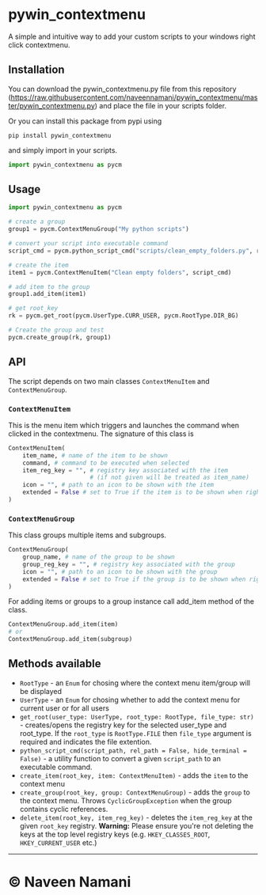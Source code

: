 # pywin_contextmenu

A simple and intuitive way to add your custom scripts to your windows right click contextmenu.

## Installation

You can download the pywin_contextmenu.py file from this repository (https://raw.githubusercontent.com/naveennamani/pywin_contextmenu/master/pywin_contextmenu.py) and place the file in your scripts folder.

Or you can install this package from pypi using
```shell script
pip install pywin_contextmenu
```
and simply import in your scripts.
```python
import pywin_contextmenu as pycm
```

## Usage
```python
import pywin_contextmenu as pycm

# create a group
group1 = pycm.ContextMenuGroup("My python scripts")

# convert your script into executable command
script_cmd = pycm.python_script_cmd("scripts/clean_empty_folders.py", rel_path = True, hide_terminal = True)

# create the item
item1 = pycm.ContextMenuItem("Clean empty folders", script_cmd)

# add item to the group
group1.add_item(item1)

# get root_key
rk = pycm.get_root(pycm.UserType.CURR_USER, pycm.RootType.DIR_BG)

# Create the group and test
pycm.create_group(rk, group1)
```

## API
The script depends on two main classes `ContextMenuItem` and `ContextMenuGroup`.

### `ContextMenuItem`
This is the menu item which triggers and launches the command when clicked in the contextmenu.
The signature of this class is
```python
ContextMenuItem(
    item_name, # name of the item to be shown 
    command, # command to be executed when selected
    item_reg_key = "", # registry key associated with the item
                       # (if not given will be treated as item_name)
    icon = "", # path to an icon to be shown with the item
    extended = False # set to True if the item is to be shown when right clicked with shift button
)
```
### `ContextMenuGroup`
This class groups multiple items and subgroups.
```python
ContextMenuGroup(
    group_name, # name of the group to be shown
    group_reg_key = "", # registry key associated with the group
    icon = "", # path to an icon to be shown with the group
    extended = False # set to True if the group is to be shown when right clicked with shift button
)
```
For adding items or groups to a group instance call add_item method of the class.
```python
ContextMenuGroup.add_item(item)
# or
ContextMenuGroup.add_item(subgroup)
```

## Methods available

* `RootType` - an `Enum` for chosing where the context menu item/group will be displayed
* `UserType` - an `Enum` for chosing whether to add the context menu for current user or for all users
* `get_root(user_type: UserType, root_type: RootType, file_type: str)` - creates/opens the registry key for the selected user_type and root_type.
 If the `root_type` is `RootType.FILE` then `file_type` argument is required and indicates the file extention.
* `python_script_cmd(script_path, rel_path = False, hide_terminal = False)` - a utility function to convert a given `script_path` to an executable command.
* `create_item(root_key, item: ContextMenuItem)` - adds the `item` to the context menu
* `create_group(root_key, group: ContextMenuGroup)` - adds the `group` to the context menu.
 Throws `CyclicGroupException` when the group contains cyclic references.
* `delete_item(root_key, item_reg_key)` - deletes the `item_reg_key` at the given `root_key` registry.
 **Warning:** Please ensure you're not deleting the keys at the top level registry keys (e.g. `HKEY_CLASSES_ROOT`, `HKEY_CURRENT_USER` etc.)
---
# &copy; Naveen Namani